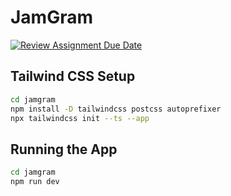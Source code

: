 # JamGram

[![Review Assignment Due Date](https://classroom.github.com/assets/deadline-readme-button-22041afd0340ce965d47ae6ef1cefeee28c7c493a6346c4f15d667ab976d596c.svg)](https://classroom.github.com/a/19BwrNgF)

## Tailwind CSS Setup

```bash
cd jamgram
npm install -D tailwindcss postcss autoprefixer
npx tailwindcss init --ts --app
```

## Running the App

```bash
cd jamgram
npm run dev
```
